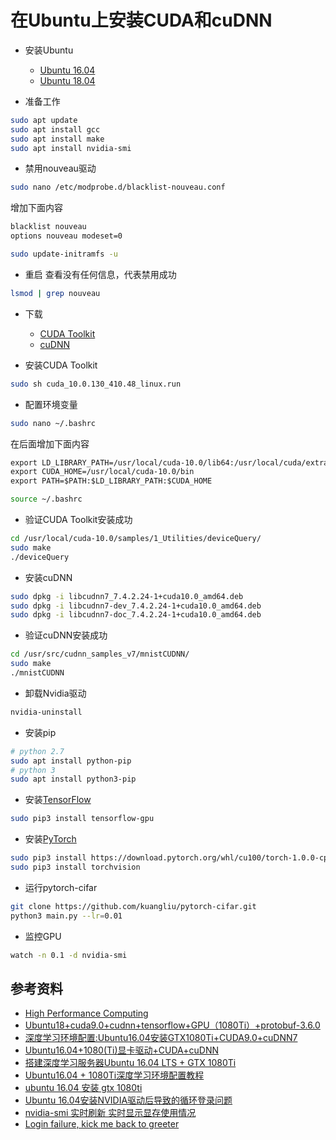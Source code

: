 # 在Ubuntu上安装CUDA和cuDNN

* 安装Ubuntu
    * [Ubuntu 16.04](http://releases.ubuntu.com/16.04/)
    * [Ubuntu 18.04](http://releases.ubuntu.com/18.04/)

* 准备工作
```bash
sudo apt update
sudo apt install gcc
sudo apt install make
sudo apt install nvidia-smi
```

* 禁用nouveau驱动
```bash
sudo nano /etc/modprobe.d/blacklist-nouveau.conf
```
增加下面内容
```txt
blacklist nouveau
options nouveau modeset=0
```
```bash
sudo update-initramfs -u
```

* 重启
查看没有任何信息，代表禁用成功
```bash
lsmod | grep nouveau
```

* 下载
    * [CUDA Toolkit](https://developer.nvidia.com/cuda-downloads?target_os=Linux&target_arch=x86_64&target_distro=Ubuntu&target_version=1804&target_type=runfilelocal)
    * [cuDNN](https://developer.nvidia.com/rdp/cudnn-download)

* 安装CUDA Toolkit
```bash
sudo sh cuda_10.0.130_410.48_linux.run
```

* 配置环境变量
```bash
sudo nano ~/.bashrc
```
在后面增加下面内容
```txt
export LD_LIBRARY_PATH=/usr/local/cuda-10.0/lib64:/usr/local/cuda/extras/CPUTI/lib64
export CUDA_HOME=/usr/local/cuda-10.0/bin
export PATH=$PATH:$LD_LIBRARY_PATH:$CUDA_HOME
```
```bash
source ~/.bashrc
```

* 验证CUDA Toolkit安装成功
```bash
cd /usr/local/cuda-10.0/samples/1_Utilities/deviceQuery/
sudo make
./deviceQuery
```

* 安装cuDNN
```bash
sudo dpkg -i libcudnn7_7.4.2.24-1+cuda10.0_amd64.deb 
sudo dpkg -i libcudnn7-dev_7.4.2.24-1+cuda10.0_amd64.deb
sudo dpkg -i libcudnn7-doc_7.4.2.24-1+cuda10.0_amd64.deb
```

* 验证cuDNN安装成功
```bash
cd /usr/src/cudnn_samples_v7/mnistCUDNN/
sudo make
./mnistCUDNN
```

* 卸载Nvidia驱动
```bash
nvidia-uninstall
```

* 安装pip
```bash
# python 2.7
sudo apt install python-pip
# python 3
sudo apt install python3-pip
```

* 安装[TensorFlow](https://www.tensorflow.org/install/)
```bash
sudo pip3 install tensorflow-gpu
```

* 安装[PyTorch](https://pytorch.org)
```bash
sudo pip3 install https://download.pytorch.org/whl/cu100/torch-1.0.0-cp36-cp36m-linux_x86_64.whl
sudo pip3 install torchvision
```

* 运行pytorch-cifar
```bash
git clone https://github.com/kuangliu/pytorch-cifar.git
python3 main.py --lr=0.01
```

* 监控GPU
```bash
watch -n 0.1 -d nvidia-smi
```

## 参考资料
* [High Performance Computing](https://developer.nvidia.com/computeworks)
* [Ubuntu18+cuda9.0+cudnn+tensorflow+GPU（1080Ti）+protobuf-3.6.0](https://blog.csdn.net/m0_37407756/article/details/80769952)
* [深度学习环境配置:Ubuntu16.04安装GTX1080Ti+CUDA9.0+cuDNN7](https://www.cnblogs.com/tanwc/p/9375161.html)
* [Ubuntu16.04+1080(Ti)显卡驱动+CUDA+cuDNN](https://blog.csdn.net/lwplwf/article/details/79881699)
* [搭建深度学习服务器Ubuntu 16.04 LTS + GTX 1080Ti](https://www.jianshu.com/p/4e64cb45a5a4)
* [Ubuntu16.04 + 1080Ti深度学习环境配置教程](https://www.jianshu.com/p/5b708817f5d8)
* [ubuntu 16.04 安装 gtx 1080ti](https://blog.csdn.net/lewif/article/details/79083452)
* [Ubuntu 16.04安装NVIDIA驱动后导致的循环登录问题](https://blog.csdn.net/gavinmiaoc/article/details/79748689)
* [nvidia-smi 实时刷新 实时显示显存使用情况](https://blog.csdn.net/sinat_26871259/article/details/82684582)
* [Login failure, kick me back to greeter](https://ubuntuforums.org/showthread.php?t=2361640)